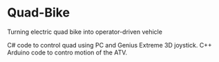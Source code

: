# Quad-Bike
Turning electric quad bike into operator-driven vehicle

C# code to control quad using PC and Genius Extreme 3D joystick. 
C++ Arduino code to contro motion of the ATV. 
